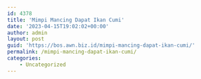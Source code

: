 ```yaml
---
id: 4378
title: 'Mimpi Mancing Dapat Ikan Cumi'
date: '2023-04-15T19:02:02+00:00'
author: admin
layout: post
guid: 'https://bos.awn.biz.id/mimpi-mancing-dapat-ikan-cumi/'
permalink: /mimpi-mancing-dapat-ikan-cumi/
categories:
    - Uncategorized
---
```


